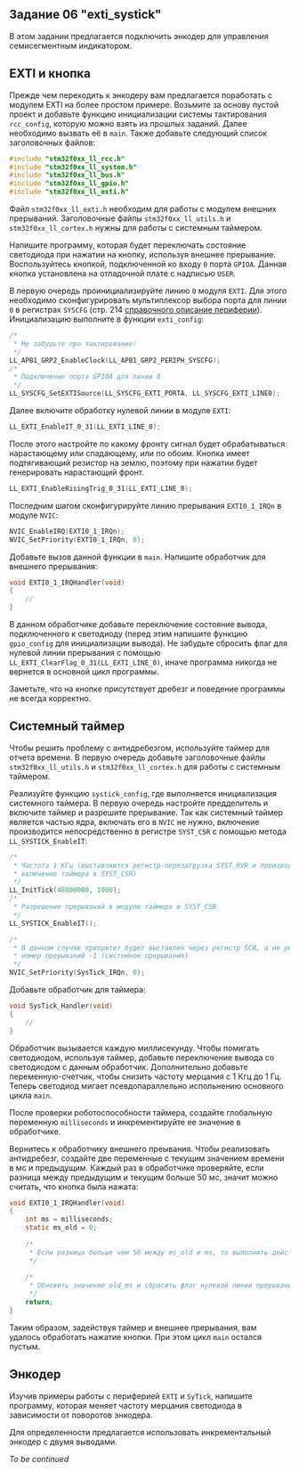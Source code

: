 ## Задание 06 "exti_systick"

В этом задании предлагается подключить энкодер для управления семисегментным индикатором.

## EXTI и кнопка

Прежде чем переходить к энкодеру вам предлагается поработать с модулем EXTI на более простом примере. 
Возьмите за основу пустой проект и добавьте функцию инициализации системы тактирования `rcc_config`,
которую можно взять из прошлых заданий. Далее необходимо вызвать её в `main`.
Также добавьте следующий список заголовочных файлов:

```c
#include "stm32f0xx_ll_rcc.h"
#include "stm32f0xx_ll_system.h"
#include "stm32f0xx_ll_bus.h"
#include "stm32f0xx_ll_gpio.h"
#include "stm32f0xx_ll_exti.h"
```

Файл `stm32f0xx_ll_exti.h` необходим для работы с модулем внешних прерываний. Заголовочные файлы `stm32f0xx_ll_utils.h` и `stm32f0xx_ll_cortex.h` нужны для работы с системным таймером. 

Напишите программу, которая будет переключать состояние светодиода при нажатии на кнопку, используя внешнее прерывание. Воспользуйтесь кнопкой, подключенной ко входу `0` порта `GPIOA`. Данная кнопка установлена на отладочной плате с надписью `USER`.

В первую очередь проинициализируйте линию `0` модуля `EXTI`. Для этого необходимо сконфигурировать мультиплексор выбора порта для линии `0` в регистрах `SYSCFG` (стр. 214 [справочного описание периферии](https://github.com/edosedgar/stm32f0_ARM/blob/master/docs/stm32f0xx_rm.pdf)).
Инициализацию выполните в функции `exti_config`:

```c
/*
 * Не забудьте про тактирование!
 */
LL_APB1_GRP2_EnableClock(LL_APB1_GRP2_PERIPH_SYSCFG);
/*
 * Подключение порта GPIOA для линии 0
 */
LL_SYSCFG_SetEXTISource(LL_SYSCFG_EXTI_PORTA, LL_SYSCFG_EXTI_LINE0);
```

Далее включите обработку нулевой линии в модуле `EXTI`:

```c
LL_EXTI_EnableIT_0_31(LL_EXTI_LINE_0);
```

После этого настройте по какому фронту сигнал будет обрабатываться: нарастающему или спадающему, или по обоим. Кнопка имеет
подтягивающий резистор на землю, поэтому при нажатии будет генерировать нарастающий фронт.

```c
LL_EXTI_EnableRisingTrig_0_31(LL_EXTI_LINE_0);
```

Последним шагом сконфигурируйте линию прерывания `EXTI0_1_IRQn` в модуле `NVIC`:

```c
NVIC_EnableIRQ(EXTI0_1_IRQn);
NVIC_SetPriority(EXTI0_1_IRQn, 0);
```

Добавьте вызов данной функции в `main`. Напишите обработчик для внешнего прерывания:

```c
void EXTI0_1_IRQHandler(void)
{
    //
}
```

В данном обработчике добавьте переключение состояние вывода, подключенного к светодиоду (перед этим напишите функцию `gpio_config` для инициализации вывода). Не забудьте сбросить флаг 
для нулевой линии прерывания с помощью ` LL_EXTI_ClearFlag_0_31(LL_EXTI_LINE_0)`, иначе программа никогда не вернется в основной цикл программы. 

Заметьте, что на кнопке присутствует дребезг и поведение программы не всегда корректно.

## Системный таймер

Чтобы решить проблему с антидребезгом, используйте таймер для отчета времени. В первую очередь добавьте заголовочные файлы `stm32f0xx_ll_utils.h` и `stm32f0xx_ll_cortex.h` для работы с системным таймером.

Реализуйте функцию `systick_config`, где выполняется инициализация системного таймера. В первую очередь настройте предделитель и включите таймер и разрешите прерывание. Так как системный таймер является частью ядра, включать его в 
`NVIC` не нужно, включение производится непосредственно в регистре `SYST_CSR` c помощью метода `LL_SYSTICK_EnableIT`:

```c
/*
 * Частота 1 КГц (выставляются регистр-перезагрузка SYST_RVR и производится
 * включение таймера в SYST_CSR)
 */
LL_InitTick(48000000, 1000);
/*
 * Разрешение прерываний в модуле таймера в SYST_CSR
 */
LL_SYSTICK_EnableIT();

/*
 * В данном случае приоритет будет выставлен через регистр SCB, а не регистры NVIC, так как
 * номер прерываний -1 (системное прерывание)
 */
NVIC_SetPriority(SysTick_IRQn, 0);
```

Добавьте обработчик для таймера:

```c
void SysTick_Handler(void)
{
    //
}
```

Обработчик вызывается каждую миллисекунду. Чтобы помигать светодиодом, используя таймер, добавьте переключение вывода со светодиодом с данным обработчик. Дополнительно добавьте переменную-счетчик, чтобы снизить частоту мерцания с 1 Кгц до 1 Гц.
Теперь светодиод мигает псевдопараллельно испольнению основного цикла `main`.

После проверки роботоспособности таймера, создайте глобальную переменную `milliseconds` и инкрементируйте ее значение в обработчике.

Вернитесь к обработчику внешнего преывания. Чтобы реализовать антидребезг, создайте две переменные с текущим значением времени в мс и предыдущим. Каждый раз в обработчике проверяйте, если разница между предыдущим и текущим больше 50 мс, значит можно считать, что кнопка была нажата:

```c
void EXTI0_1_IRQHandler(void)
{
    int ms = milliseconds;
    static ms_old = 0;
    
    /*
     * Если разница больше чем 50 между ms_old и ms, то выполнить действие
     */
     
    /* 
     * Обновить значение old_ms и сбросить флаг нулевой линии прерывания
     */
    return;
}
```

Таким образом, задействуя таймер и внешнее прерывания, вам удалось обработать нажатие кнопки. При этом цикл `main` остался пустым.

## Энкодер

Изучив примеры работы с периферией `EXTI` и `SyTick`, напишите программу, которая меняет частоту мерцания светодиода в зависимости от поворотов энкодера.

Для определенности предлагается использовать инкрементальный энкодер с двумя выводами.

*To be continued*
